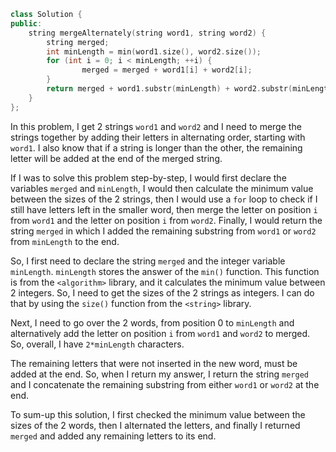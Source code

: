 ``` cpp
class Solution {
public:
    string mergeAlternately(string word1, string word2) {
        string merged;
        int minLength = min(word1.size(), word2.size());
        for (int i = 0; i < minLength; ++i) {
                merged = merged + word1[i] + word2[i];
        }
        return merged + word1.substr(minLength) + word2.substr(minLength);
    }
};
```

In this problem, I get 2 strings `word1` and `word2` and I need to merge the strings together by adding their letters in alternating order, starting with `word1`. 
I also know that if a string is longer than the other, the remaining letter will be added at the end of the merged string.

If I was to solve this problem step-by-step, I would first declare the variables `merged` and `minLength`, I would then calculate the minimum value between the sizes of the 2 strings, then I would use a `for` loop to check if I still have letters left in the smaller word, then merge the letter on position `i` from `word1` and the letter on position `i` from `word2`. Finally, I would return the string `merged` in which I added the remaining substring from `word1` or `word2` from `minLength` to the end.

So, I first need to declare the string `merged` and the integer variable `minLength`.
`minLength` stores the answer of the `min()` function. This function is from the `<algorithm>` library, and it calculates the minimum value between 2 integers. So, I need to get the sizes of the 2 strings as integers. I can do that by using the `size()` function from the `<string>` library.

Next, I need to go over the 2 words, from position 0 to `minLength` and alternatively add the letter on position `i` from `word1` and `word2` to merged. So, overall, I have `2*minLength` characters.

The remaining letters that were not inserted in the new word, must be added at the end. So, when I return my answer, I return the string `merged` and I concatenate the remaining substring from either `word1` or `word2` at the end.

To sum-up this solution, I first checked the minimum value between the sizes of the 2 words, then I alternated the letters, and finally I returned `merged` and added any remaining letters to its end.